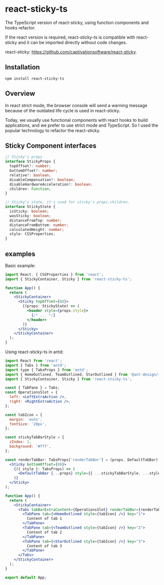 # react-sticky-ts

The TypeScript version of react-sticky, using function components and hooks refactor.

If the react version is required, react-sticky-ts is compatible with react-sticky and it can be imported directly without code changes.

react-sticky: <https://github.com/captivationsoftware/react-sticky>.

## Installation

```Shell
npm install react-sticky-ts
```

## Overview

In react strict mode, the browser console will send a warning message because of the outdated life cycle is used in react-sticky.

Today, we usually use functional components with react hooks to build applications, and we prefer to use strict mode and TypeScript. So I used the popular technology to refactor the react-sticky.

## Sticky Component interfaces

```TypeScript
// Sticky's props
interface StickyProps {
  topOffset?: number;
  bottomOffset?: number;
  relative?: boolean;
  disableCompensation?: boolean;
  disableHardwareAcceleration?: boolean;
  children: Function;
}

// Sticky's state, it's used for sticky's props.children.
interface StickyState {
  isSticky: boolean;
  wasSticky: boolean;
  distanceFromTop: number;
  distanceFromBottom: number;
  calculatedHeight: number;
  style: CSSProperties;
}
```

## examples

Basic example:

```jsx
import React, { CSSProperties } from 'react';
import { StickyContainer, Sticky } from 'react-sticky-ts';

function App() {
  return (
    <StickyContainer>
      <Sticky topOffset={80}>
        {(props: StickyState) => (
          <header style={props.style}>
            {/* ... */}
          </header>
        )}
      </Sticky>
    </StickyContainer>
  );
}
```

Using react-sticky-ts in antd:

```jsx
import React from 'react';
import { Tabs } from 'antd';
import type { TabsProps } from 'antd';
import { HomeOutlined, TeamOutlined, StarOutlined } from '@ant-design/icons';
import { StickyContainer, Sticky } from 'react-sticky-ts';

const { TabPane } = Tabs;
const OperationsSlot = {
  left: <LeftExtraAction />,
  right: <RightExtraAction />,
};

const tabIcon = {
  margin: 'auto',
  fontSize: '20px',
};

const stickyTabBarStyle = {
  zIndex: 1,
  background: '#fff',
};

const renderTabBar: TabsProps['renderTabBar'] = (props, DefaultTabBar) => (
  <Sticky bottomOffset={80}>
    {({ style }: TabsProps) => (
      <DefaultTabBar {...props} style={{ ...stickyTabBarStyle, ...style }} />
    )}
  </Sticky>
);

function App() {
  return (
    <StickyContainer>
      <Tabs tabBarExtraContent={OperationsSlot} renderTabBar={renderTabBar} size="large" centered>
        <TabPane tab={<HomeOutlined style={tabIcon} />} key="1">
          Content of tab 1
        </TabPane>
        <TabPane tab={<TeamOutlined style={tabIcon} />} key="2">
          Content of tab 2
        </TabPane>
        <TabPane tab={<StarOutlined style={tabIcon} />} key="3">
          Content of tab 3
        </TabPane>
      </Tabs>
    </StickyContainer>
  );
}

export default App;
```
